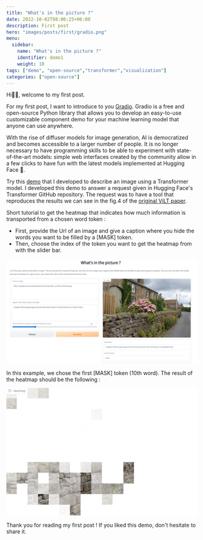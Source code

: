 ```yaml
---
title: "What's in the picture ?"
date: 2022-10-02T08:06:25+06:00
description: First post
hero: "images/posts/first/gradio.png"
menu:
  sidebar:
    name: "What's in the picture ?"
    identifier: demo1
    weight: 10
tags: ["demo", "open-source","transformer","visualization"]
categories: ["open-source"]
---
```


Hi👋🏼, welcome to my first post.

For my first post, I want to introduce to you [Gradio](https://www.gradio.app/). Gradio is a free and open-source Python library that allows you to develop an easy-to-use customizable component demo for your machine learning model that anyone can use anywhere.

With the rise of diffuser models for image generation, AI is democratized and becomes accessible to a larger number of people. It is no longer necessary to have programming skills to be able to experiment with state-of-the-art models: simple web interfaces created by the community allow in a few clicks to have fun with the latest models implemented at Hugging Face 🤗. 

Try this [demo](https://lnkd.in/erYetd5G) that I developed to describe an image using a Transformer model. I developed this demo to answer a request given in Hugging Face's Transformer GitHub repository. The request was to have a tool that reproduces the results we can see in the fig.4 of the [original ViLT paper](https://arxiv.org/abs/2102.03334.pdf).

Short tutorial to get the heatmap that indicates how much information is transported from a chosen word token :

- First, provide the Url of an image and give a caption where you hide the words you want to be filled by a \[MASK\] token.
- Then, choose the index of the token you want to get the heatmap from with the slider bar.


![image](demo.png)

In this example, we chose the first \[MASK\] token (10th word). The result of the heatmap should be the following : 

![image](demores.png)

Thank you for reading my first post ! If you liked this demo, don't hesitate to share it. 


